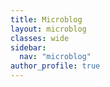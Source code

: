```yaml
---
title: Microblog
layout: microblog
classes: wide
sidebar:
  nav: "microblog"
author_profile: true
---
```


<!-- Contenedor de la lista -->
<div id="list-container">
    <ul id="infinite-list">
        <!-- Las publicaciones se agregarán aquí mediante JavaScript -->
    </ul>
</div>
<!-- Script JavaScript -->

<script>
    // Número de elementos para agregar en cada carga
    const batchSize = 3;
    // Función para agregar elementos a la lista
    function addItems() {
        const list = document.getElementById('infinite-list');
        // Simulando carga de datos
        setTimeout(() => {
            // Obtener el último índice de la lista de posts
            const lastIndex = document.querySelectorAll('#infinite-list li').length;
            {% assign sorted_posts = site.microblog | sort: 'date' | reverse %}
            {% for post in sorted_posts limit: batchSize %}
                const listItem = document.createElement('li');
                listItem.innerHTML = `
                    <li class="tweet">
                        <div class="author-image">
                            <img src="{{ post.photo }}" alt="Avatar">
                        </div>
                        <div class="tweet-content">
                            <div class="author">{{ post.author }}</div>
                            <div class="content">{{ post.content }}</div>
                            <div class="date">{{ post.date | date: "%d-%m-%Y" }}</div>
                        </div>
                    </li>`;
                list.appendChild(listItem);
            {% endfor %}
        }, 500); // Simulación de tiempo de carga
    }
    // Listener para detectar el scroll
    window.addEventListener('scroll', () => {
        const { scrollTop, scrollHeight, clientHeight } = document.documentElement;
        if (scrollTop + clientHeight >= scrollHeight - 5) {
            // Agregar más elementos cuando se alcanza el final de la página
            addItems();
        }
    });
    // Agregar algunos elementos al cargar la página
    addItems();
</script>
